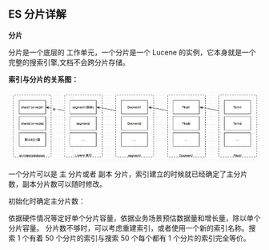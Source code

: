 ## ES 分片详解

**分片**

分片是一个底层的 工作单元，一个分片是一个 Lucene 的实例，它本身就是一个完整的搜索引擎,文档不会跨分片存储。

**索引与分片的关系图：**

![索引与分片的关系图](https://github.com/yueyuanyang/knowledge/blob/master/elasticsearch/img/15050012808218.jpg)

一个分片可以是 主 分片或者 副本 分片，索引建立的时候就已经确定了主分片数，副本分片数可以随时修改。

初始化时确定主分片数：

依据硬件情况等定好单个分片容量，依据业务场景预估数据量和增长量，除以单个分片容量。
分片数不够时，可以考虑重建索引，或者使用一个新的索引名称。搜索 1 个有着 50 个分片的索引与搜索 50 个每个都有 1 个分片的索引完全等价。
